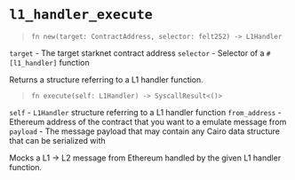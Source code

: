 # `l1_handler_execute`

> `fn new(target: ContractAddress, selector: felt252) -> L1Handler`

`target` - The target starknet contract address
`selector` - Selector of a `#[l1_handler]` function

Returns a structure referring to a L1 handler function.

> `fn execute(self: L1Handler) -> SyscallResult<()>`

`self` - `L1Handler` structure referring to a L1 handler function
`from_address` - Ethereum address of the contract that you want to a emulate message from
`payload` - The message payload that may contain any Cairo data structure that can be serialized with

Mocks a L1 -> L2 message from Ethereum handled by the given L1 handler function.
